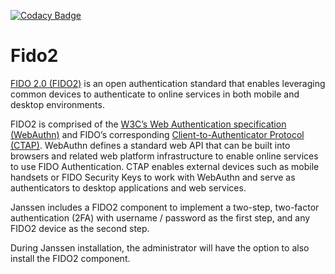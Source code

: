 [![Codacy Badge](https://app.codacy.com/project/badge/Grade/c07e27ff341a43e68c5d6b3c34188014)](https://www.codacy.com/gh/JanssenProject/jans-fido2/dashboard?utm_source=github.com&amp;utm_medium=referral&amp;utm_content=JanssenProject/jans-fido2&amp;utm_campaign=Badge_Grade)

# Fido2

[FIDO 2.0 (FIDO2)](https://fidoalliance.org/fido2/) is an open authentication 
standard that enables leveraging common devices to authenticate to online services 
in both mobile and desktop environments.

FIDO2 is comprised of the [W3C’s Web Authentication specification (WebAuthn)](https://www.w3.org/TR/webauthn/) 
and FIDO’s corresponding [Client-to-Authenticator Protocol (CTAP)](https://fidoalliance.org/specs/fido-v2.0-ps-20170927/fido-client-to-authenticator-protocol-v2.0-ps-20170927.html). WebAuthn defines a standard web API 
that can be built into browsers and related web platform infrastructure to enable 
online services to use FIDO Authentication. CTAP enables external devices such as 
mobile handsets or FIDO Security Keys to work with WebAuthn and serve as 
authenticators to desktop applications and web services.

Janssen includes a FIDO2 component to implement a two-step, two-factor 
authentication (2FA) with username / password as the first step, and any FIDO2 
device as the second step. 

During Janssen installation, the administrator will have the option to also install 
the FIDO2 component. 
